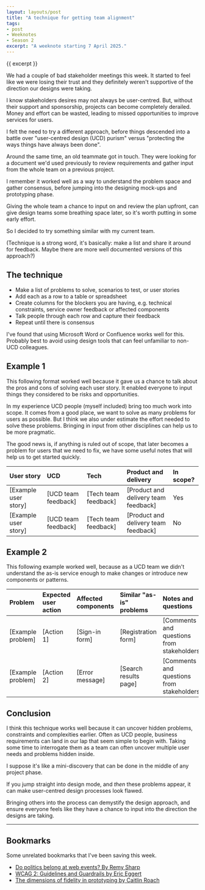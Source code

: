 ```yaml
---
layout: layouts/post
title: "A technique for getting team alignment"
tags:
- post
- Weeknotes
- Season 2
excerpt: "A weeknote starting 7 April 2025."
--- 
```


{{ excerpt }}

We had a couple of bad stakeholder meetings this week. It started to feel like we were losing their trust and they definitely weren't supportive of the direction our designs were taking.

I know stakeholders desires may not always be user-centred. But, without their support and sponsorship, projects can become completely derailed. Money and effort can be wasted, leading to missed opportunities to improve services for users.

I felt the need to try a different approach, before things descended into a battle over "user-centred design (UCD) purism" versus "protecting the ways things have always been done".

Around the same time, an old teammate got in touch. They were looking for a document we'd used previously to review requirements and gather input from the whole team on a previous project.

I remember it worked well as a way to understand the problem space and gather consensus, before jumping into the designing mock-ups and prototyping phase.

Giving the whole team a chance to input on and review the plan upfront, can give design teams some breathing space later, so it's worth putting in some early effort.

So I decided to try something similar with my current team.

(Technique is a strong word, it's basically: make a list and share it around for feedback. Maybe there are more well documented versions of this approach?)

## The technique

- Make a list of problems to solve, scenarios to test, or user stories
- Add each as a row to a table or spreadsheet
- Create columns for the blockers you are having, e.g. technical constraints, service owner feedback or affected components
- Talk people through each row and capture their feedback
- Repeat until there is consensus

I've found that using Microsoft Word or Confluence works well for this. Probably best to avoid using design tools that can feel unfamiliar to non-UCD colleagues.

## Example 1

This following format worked well because it gave us a chance to talk about the pros and cons of solving each user story. It enabled everyone to input things they considered to be risks and opportunities. 

In my experience UCD people (myself included) bring too much work into scope. It comes from a good place, we want to solve as many problems for users as possible. But I think we also under estimate the effort needed to solve these problems. Bringing in input from other disciplines can help us to be more pragmatic.

The good news is, if anything is ruled out of scope, that later becomes a problem for users that we need to fix, we have some useful notes that will help us to get started quickly.

<div class="table-container" tabindex="0">

| User story | UCD | Tech | Product and delivery | In scope? |
|:--|:--|:--|:--|:--|
| [Example user story] | [UCD team feedback] | [Tech team feedback] | [Product and delivery team feedback] | Yes |
| [Example user story] | [UCD team feedback] | [Tech team feedback] | [Product and delivery team feedback] | No |

</div>

## Example 2

This following example worked well, because as a UCD team we didn't understand the as-is service enough to make changes or introduce new components or patterns.

<div class="table-container" tabindex="0">

| Problem | Expected user action | Affected components | Similar "as-is" problems | Notes and questions |
|:--|:--|:--|:--|:--|
| [Example problem] | [Action 1] | [Sign-in form] | [Registration form] | [Comments and questions from stakeholders] |
| [Example problem] | [Action 2] | [Error message] | [Search results page] | [Comments and questions from stakeholders] |

</div>

## Conclusion

I think this technique works well because it can uncover hidden problems, constraints and complexities earlier. Often as UCD people, business requirements can land in our lap that seem simple to begin with. Taking some time to interrogate them as a team can often uncover multiple user needs and problems hidden inside.

I suppose it's like a mini-discovery that can be done in the middle of any project phase.

If you jump straight into design mode, and *then* these problems appear, it can make user-centred design processes look flawed.

Bringing others into the process can demystify the design approach, and ensure everyone feels like they have a chance to input into the direction the designs are taking.

***

## Bookmarks

Some unrelated bookmarks that I've been saving this week.

- [Do politics belong at web events? By Remy Sharp](https://remysharp.com/2025/04/07/do-politics-belong-at-web-events)
- [WCAG 2: Guidelines and Guardrails by Eric Eggert](https://yatil.net/blog/wcag-2-guidelines-and-guardrails)
- [The dimensions of fidelity in prototyping by Caitlin Roach](https://www.tpximpact.com/knowledge-hub/blogs/design/fidelity-in-prototyping)
